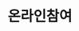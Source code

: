 ---
title: "온라인참여"
linkTitle: "온라인참여"
description: "온라인참여"
url: /common-component/user-support/online-participate/
menu:
  depth:
    weight: 5
    parent: "user-support"
    identifier: "online-participate"
---